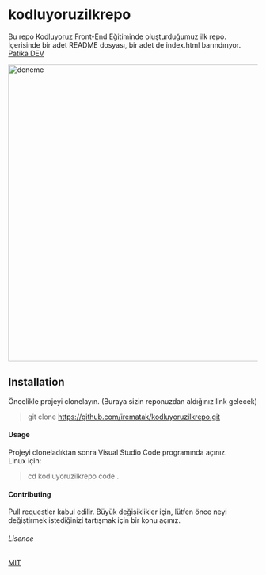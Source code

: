 # kodluyoruzilkrepo
Bu repo [Kodluyoruz](https://kodluyoruz.org/tr/kodluyoruz/) Front-End Eğitiminde oluşturduğumuz ilk repo. İçerisinde bir adet README dosyası, bir adet de index.html barındırıyor. [Patika DEV](www.patika.dev)

<img width="600" alt="deneme" src="https://user-images.githubusercontent.com/75726319/210863190-5c14b047-c51f-42f0-adbe-01a29f0f3c42.PNG">

## Installation 

Öncelikle projeyi clonelayın. (Buraya sizin reponuzdan aldığınız link gelecek)  

> git clone https://github.com/irematak/kodluyoruzilkrepo.git

#### Usage

Projeyi cloneladıktan sonra Visual Studio Code programında açınız.    
Linux için:   
> cd kodluyoruzilkrepo code .

#### Contributing

Pull requestler kabul edilir. Büyük değişiklikler için, lütfen önce neyi değiştirmek istediğinizi tartışmak için bir konu açınız.    

###### Lisence

[MIT](https://choosealicense.com/licenses/mit/)


